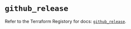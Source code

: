 # `github_release`

Refer to the Terraform Registory for docs: [`github_release`](https://registry.terraform.io/providers/integrations/github/5.25.1/docs/resources/release).
